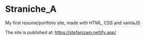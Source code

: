 # Straniche_A
My first resume/portfolio site, made with HTML, CSS and vanilaJS

The site is published at:
https://stefanizam.netlify.app/
